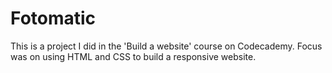 # Fotomatic
This is a project I did in the 'Build a website' course on Codecademy. Focus was on using HTML and CSS to build a responsive website. 
